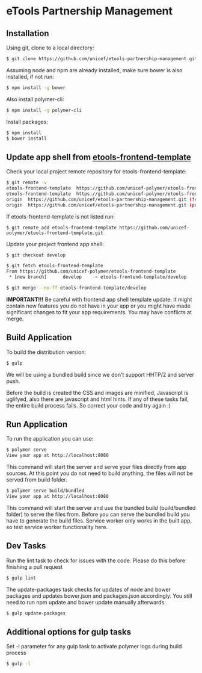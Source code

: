 eTools Partnership Management
====================================

Installation
------------

Using git, clone to a local directory:

```bash
$ git clone https://github.com/unicef/etools-partnership-management.git
```
Assuming node and npm are already installed, make sure bower is also installed, if not run:

```bash
$ npm install -g bower
```
Also install polymer-cli:
```bash
$ npm install -g polymer-cli
```

Install packages:
```bash
$ npm install
$ bower install
```

Update app shell from [etools-frontend-template](https://github.com/unicef-polymer/etools-frontend-template/tree/develop)
-------------------------------------------------------------------------------------------------------------------------
Check your local project remote repository for etools-frontend-template:
```bash
$ git remote -v
etools-frontend-template  https://github.com/unicef-polymer/etools-frontend-template.git (fetch)
etools-frontend-template  https://github.com/unicef-polymer/etools-frontend-template.git (push)
origin  https://github.com/unicef/etools-partnership-management.git (fetch)
origin  https://github.com/unicef/etools-partnership-management.git (push)
```

If etools-frontend-template is not listed run:

```bach
$ git remote add etools-frontend-template https://github.com/unicef-polymer/etools-frontend-template.git
```

Update your project frontend app shell:

```bash
$ git checkout develop

$ git fetch etools-frontend-template
From https://github.com/unicef-polymer/etools-frontend-template
 * [new branch]      develop    -> etools-frontend-template/develop

$ git merge --no-ff etools-frontend-template/develop
```

**IMPORTANT!!!** Be careful with frontend app shell template update. It might contain new features you do not have
in your app or you might have made significant changes to fit your app requirements. You may have conflicts at merge.

Build Application
-----------------

To build the distribution version:

```bash
$ gulp
```

We will be using a bundled build since we don't support
HHTP/2 and server push.

Before the build is created the CSS and images are minified,
Javascript is uglifyed, also there are javascript and html hints.
If any of these tasks fail, the entire build process fails.
So correct your code and try again :)

Run Application
---------------

To run the application you can use:

```bash
$ polymer serve
View your app at http://localhost:8080
```
This command will start the server and serve your files directly from app sources.
At this point you do not need to build anything, the files will not be served from build folder.

```bash
$ polymer serve build/bundled
View your app at http://localhost:8080
```
This command will start the server and use the bundled build (build/bundled folder) to serve the files from.
Before you can serve the bundled build you have to generate the build files.
Service worker only works in the built app, so test service worker functionality here.

Dev Tasks
---------------------------------

Run the lint task to check for issues with the code. Please do this before finishing a pull request

```bash
$ gulp lint
```

The update-packages task checks for updates of node and bower packages and updates bower.json and packages.json accordingly.
You still need to run npm update and bower update manually afterwards.

```bash
$ gulp update-packages
```

Additional options for gulp tasks
---------------------------------

Set -l parameter for any gulp task to activate polymer logs during build process

```bash
$ gulp -l
```
